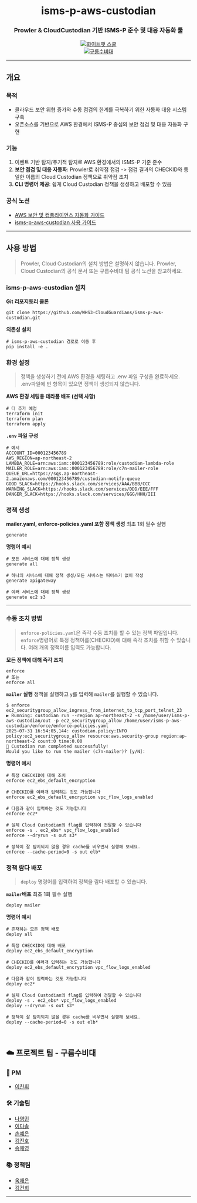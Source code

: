 <div align="center">

# isms-p-aws-custodian 
### Prowler & CloudCustodian 기반 ISMS-P 준수 및 대응 자동화 툴

[![화이트햇 스쿨](https://img.shields.io/badge/화이트햇_스쿨_3기-blueviolet?style=flat)]()  
[![구름수비대](https://img.shields.io/badge/구름수비대-팀-blue?style=flat&logo=cloud)]()

</div>

---

## 개요

### 목적
- 클라우드 보안 위협 증가와 수동 점검의 한계를 극복하기 위한 자동화 대응 시스템 구축
- 오픈소스를 기반으로 AWS 환경에서 ISMS-P 중심의 보안 점검 및 대응 자동화 구현

### 기능
1. 이벤트 기반 탐지/주기적 탐지로 AWS 환경에서의 ISMS-P 기준 준수
2. **보안 점검 및 대응 자동화**: Prowler로 취약점 점검 -> 점검 결과의 CHECKID와 동일한 이름의 Cloud Custodian 정책으로 취약점 조치
3. **CLI 명령어 제공**: 쉽게 Cloud Custodian 정책을 생성하고 배포할 수 있음

### 공식 노션
- [AWS 보안 및 컴플라이언스 자동화 가이드](https://www.notion.so/AWS-23fc86faa56f80ce9865ffe805df09e8?source=copy_link)
- [isms-p-aws-custodian 사용 가이드](https://www.notion.so/isms-p-aws-custodian-240c86faa56f8074a5f1d0a4378d6f24?source=copy_link)
---

## 사용 방법
> Prowler, Cloud Custodian의 설치 방법은 설명하지 않습니다. Prowler, Cloud Custodian의 공식 문서 또는 구름수비대 팀 공식 노션을 참고하세요.

### isms-p-aws-custodian 설치

**Git 리포지토리 클론**
```
git clone https://github.com/WHS3-CloudGuardians/isms-p-aws-custodian.git
```
**의존성 설치**
```
# isms-p-aws-custodian 경로로 이동 후
pip install -e .
```

### 환경 설정
> 정책을 생성하기 전에 AWS 환경을 세팅하고 .env 파일 구성을 완료하세요. .env파일에 빈 항목이 있으면 정책이 생성되지 않습니다.

**AWS 환경 세팅용 테라폼 배포 (선택 사항)**
```
# 더 추가 예정
terraform init
terraform plan
terraform apply
```
**`.env` 파일 구성**
```
# 예시
ACCOUNT_ID=000123456789
AWS_REGION=ap-northeast-2
LAMBDA_ROLE=arn:aws:iam::000123456789:role/custodian-lambda-role
MAILER_ROLE=arn:aws:iam::000123456789:role/c7n-mailer-role
QUEUE_URL=https://sqs.ap-northeast-2.amazonaws.com/000123456789/custodian-notify-queue
GOOD_SLACK=https://hooks.slack.com/services/AAA/BBB/CCC
WARNING_SLACK=https://hooks.slack.com/services/DDD/EEE/FFF
DANGER_SLACK=https://hooks.slack.com/services/GGG/HHH/III
```

### 정책 생성
**mailer.yaml, enforce-policies.yaml 포함 정책 생성**
최초 1회 필수 실행
```
generate
```

**명령어 예시**
```
# 모든 서비스에 대해 정책 생성
generate all

# 하나의 서비스에 대해 정책 생성/모든 서비스는 띄어쓰기 없이 작성
generate apigateway

# 여러 서비스에 대해 정책 생성
generate ec2 s3
```

---

### 수동 조치 방법
> `enforce-policies.yaml`은 즉각 수동 조치를 할 수 있는 정책 파일입니다. `enforce`명령어로 특정 정책이름(CHECKID)에 대해 즉각 조치를 취할 수 있습니다. 여러 개의 정책이름 입력도 가능합니다.

**모든 정책에 대해 즉각 조치**
```
enforce
# 또는
enforce all
```

**`mailer` 실행**
정책을 실행하고 `y`를 입력해 `mailer`를 실행할 수 있습니다.
```
$ enforce ec2_securitygroup_allow_ingress_from_internet_to_tcp_port_telnet_23
▶ Running: custodian run --region ap-northeast-2 -s /home/user/isms-p-aws-custodian/out -p ec2_securitygroup_allow /home/user/isms-p-aws-custodian/enforce/enforce-policies.yaml
2025-07-31 16:54:05,144: custodian.policy:INFO policy:ec2_securitygroup_allow resource:aws.security-group region:ap-northeast-2 count:0 time:0.00
🎉 Custodian run completed successfully!
Would you like to run the mailer (c7n-mailer)? [y/N]:
```
**명령어 예시**
```
# 특정 CHECKID에 대해 조치
enforce ec2_ebs_default_encryption

# CHECKID를 여러개 입력하는 것도 가능합니다
enforce ec2_ebs_default_encryption vpc_flow_logs_enabled

# 다음과 같이 입력하는 것도 가능합니다
enforce ec2*

# 실제 Cloud Custodian의 flag를 입력하여 전달할 수 있습니다
enforce -s . ec2_ebs* vpc_flow_logs_enabled
enforce --dryrun -s out s3*

# 정책이 잘 탐지되지 않을 경우 cache를 비우면서 실행해 보세요.
enforce --cache-period=0 -s out elb* 
```

### 정책 람다 배포
> `deploy` 명령어를 입력하여 정책을 람다 배포할 수 있습니다.

**`mailer`배포**
최초 1회 필수 실행
```
deploy mailer
```
**명령어 예시**
```
# 존재하는 모든 정책 배포
deploy all

# 특정 CHECKID에 대해 배포
deploy ec2_ebs_default_encryption

# CHECKID를 여러개 입력하는 것도 가능합니다
deploy ec2_ebs_default_encryption vpc_flow_logs_enabled

# 다음과 같이 입력하는 것도 가능합니다
deploy ec2*

# 실제 Cloud Custodian의 flag를 입력하여 전달할 수 있습니다
deploy -s . ec2_ebs* vpc_flow_logs_enabled
deploy --dryrun -s out s3*

# 정책이 잘 탐지되지 않을 경우 cache를 비우면서 실행해 보세요.
deploy --cache-period=0 -s out elb* 
```
</br>

## ☁️ 프로젝트 팀 - **구름수비대**

### 🙂 PM  
- [이찬휘](https://github.com/iChanee)

### 🛠️ 기술팀   
- [나영민](https://github.com/skdudals99)  
- [이다솔](https://github.com/dasol729)  
- [손예은](https://github.com/ye-nni)  
- [김진호](https://github.com/oscarjhk)  
- [송채영](https://github.com/buddle031)

### 📚 정책팀 
- [옥재은](https://github.com/Jaen-923)
- [김건희](https://github.com/ghkim583)  

---


